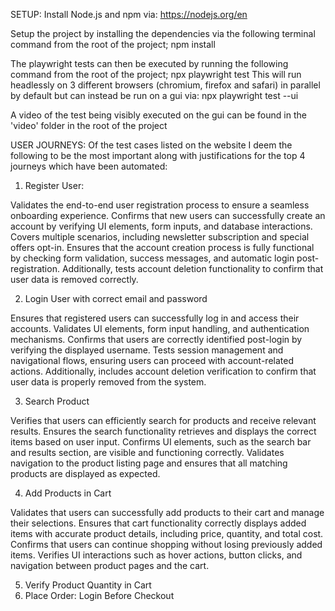 SETUP:
Install Node.js and npm via: https://nodejs.org/en

Setup the project by installing the dependencies via the following terminal command from the root of the project; npm install

The playwright tests can then be executed by running the following command from the root of the project; npx playwright test
This will run headlessly on 3 different browsers (chromium, firefox and safari) in parallel by default but can instead be run on a gui via: npx playwright test --ui

A video of the test being visibly executed on the gui can be found in the 'video' folder in the root of the project

USER JOURNEYS:
Of the test cases listed on the website I deem the following to be the most important along with justifications for the top 4 journeys which have been automated:
1. Register User:

Validates the end-to-end user registration process to ensure a seamless onboarding experience. Confirms that new users can successfully create an account by verifying UI elements, form inputs, and database interactions. Covers multiple scenarios, including newsletter subscription and special offers opt-in. Ensures that the account creation process is fully functional by checking form validation, success messages, and automatic login post-registration. Additionally, tests account deletion functionality to confirm that user data is removed correctly.

2. Login User with correct email and password

Ensures that registered users can successfully log in and access their accounts. Validates UI elements, form input handling, and authentication mechanisms. Confirms that users are correctly identified post-login by verifying the displayed username. Tests session management and navigational flows, ensuring users can proceed with account-related actions. Additionally, includes account deletion verification to confirm that user data is properly removed from the system.

3. Search Product

Verifies that users can efficiently search for products and receive relevant results. Ensures the search functionality retrieves and displays the correct items based on user input. Confirms UI elements, such as the search bar and results section, are visible and functioning correctly. Validates navigation to the product listing page and ensures that all matching products are displayed as expected.


4. Add Products in Cart

Validates that users can successfully add  products to their cart and manage their selections. Ensures that cart functionality correctly displays added items with accurate product details, including price, quantity, and total cost. Confirms that users can continue shopping without losing previously added items. Verifies UI interactions such as hover actions, button clicks, and navigation between product pages and the cart.


5. Verify Product Quantity in Cart
6. Place Order: Login Before Checkout